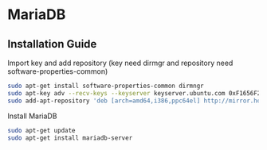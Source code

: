 # MariaDB
## Installation Guide


Import key and add repository (key need dirmgr and repository need software-properties-common)

```sh
sudo apt-get install software-properties-common dirmngr
sudo apt-key adv --recv-keys --keyserver keyserver.ubuntu.com 0xF1656F24C74CD1D8
sudo add-apt-repository 'deb [arch=amd64,i386,ppc64el] http://mirror.host.ag/mariadb/repo/10.2/debian stretch main'
```

Install MariaDB
```sh
sudo apt-get update
sudo apt-get install mariadb-server
```